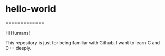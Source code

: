 # hello-world
=============

Hi Humans!

This repository is just for being familiar with Github.
I want to learn C and C++ deeply.
